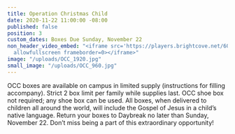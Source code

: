 ```yaml
---
title: Operation Christmas Child
date: 2020-11-22 11:00:00 -08:00
published: false
position: 3
custom_dates: Boxes Due Sunday, November 22
non_header_video_embed: "<iframe src='https://players.brightcove.net/6056665227001/sPAGCo8Ny_default/index.html?videoId=6190046097001&autoplay=play'
  allowfullscreen frameborder=0></iframe>"
image: "/uploads/OCC_1920.jpg"
small_image: "/uploads/OCC_960.jpg"
---
```


OCC boxes are available on campus in limited supply (instructions for filling accompany). Strict 2 box limit per family while supplies last. OCC shoe box not required; any shoe box can be used. All boxes, when delivered to children all around the world, will include the Gospel of Jesus in a child’s native language. Return your boxes to Daybreak no later than Sunday, November 22. Don’t miss being a part of this extraordinary opportunity!